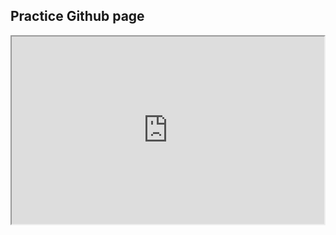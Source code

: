 ## Practice Github page

<iframe src="https://K6221.github.io/K6221-web/test-sketch.html" height="300" width="500"></iframe>


